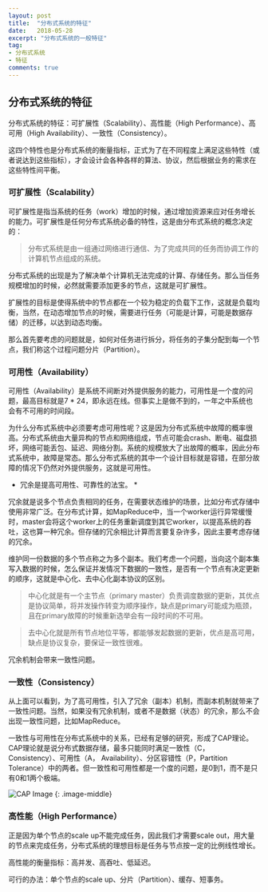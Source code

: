 ```yaml
---
layout: post
title:  "分布式系统的特征"
date:   2018-05-28
excerpt: "分布式系统的一般特征"
tag:
- 分布式系统
- 特征
comments: true
---
```


## 分布式系统的特征
分布式系统的特征：可扩展性（Scalability）、高性能（High Performance）、高可用（High Availability）、一致性（Consistency）。

这四个特性也是分布式系统的衡量指标，正式为了在不同程度上满足这些特性（或者说达到这些指标），才会设计会各种各样的算法、协议，然后根据业务的需求在这些特性间平衡。

### 可扩展性（Scalability）
可扩展性是指当系统的任务（work）增加的时候，通过增加资源来应对任务增长的能力。可扩展性是任何分布式系统必备的特性，这是由分布式系统的概念决定的：

> 分布式系统是由一组通过网络进行通信、为了完成共同的任务而协调工作的计算机节点组成的系统。

分布式系统的出现是为了解决单个计算机无法完成的计算、存储任务。那么当任务规模增加的时候，必然就需要添加更多的节点，这就是可扩展性。

扩展性的目标是使得系统中的节点都在一个较为稳定的负载下工作，这就是负载均衡，当然，在动态增加节点的时候，需要进行任务（可能是计算，可能是数据存储）的迁移，以达到动态均衡。

那么首先要考虑的问题就是，如何对任务进行拆分，将任务的子集分配到每一个节点，我们称这个过程问题分片（Partition）。

### 可用性（Availability）
可用性（Availability）是系统不间断对外提供服务的能力，可用性是一个度的问题，最高目标就是7 * 24，即永远在线。但事实上是做不到的，一年之中系统也会有不可用的时间段。

为什么分布式系统中必须要考虑可用性呢？这是因为分布式系统中故障的概率很高。分布式系统由大量异构的节点和网络组成，节点可能会crash、断电、磁盘损坏，网络可能丢包、延迟、网络分割。系统的规模放大了出故障的概率，因此分布式系统中，故障是常态。那么分布式系统的其中一个设计目标就是容错，在部分故障的情况下仍然对外提供服务，这就是可用性。

* 冗余是提高可用性、可靠性的法宝。 *

冗余就是说多个节点负责相同的任务，在需要状态维护的场景，比如分布式存储中使用非常广泛。在分布式计算，如MapReduce中，当一个worker运行异常缓慢时，master会将这个worker上的任务重新调度到其它worker，以提高系统的吞吐，这也算一种冗余。但存储的冗余相比计算而言要复杂许多，因此主要考虑存储的冗余。

维护同一份数据的多个节点称之为多个副本。我们考虑一个问题，当向这个副本集写入数据的时候，怎么保证并发情况下数据的一致性，是否有一个节点有决定更新的顺序，这就是中心化、去中心化副本协议的区别。

> 中心化就是有一个主节点（primary master）负责调度数据的更新，其优点是协议简单，将并发操作转变为顺序操作，缺点是primary可能成为瓶颈，且在primary故障的时候重新选举会有一段时间的不可用。

> 去中心化就是所有节点地位平等，都能够发起数据的更新，优点是高可用，缺点是协议复杂，要保证一致性很难。

冗余机制会带来一致性问题。

### 一致性（Consistency）
从上面可以看到，为了高可用性，引入了冗余（副本）机制，而副本机制就带来了一致性问题。当然，如果没有冗余机制，或者不是数据（状态）的冗余，那么不会出现一致性问题，比如MapReduce。

一致性与可用性在分布式系统中的关系，已经有足够的研究，形成了CAP理论。CAP理论就是说分布式数据存储，最多只能同时满足一致性（C，Consistency）、可用性（A， Availability）、分区容错性（P，Partition Tolerance）中的两者。但一致性和可用性都是一个度的问题，是0到1，而不是只有0和1两个极端。

![CAP Image](http://ox6xu9hb7.bkt.clouddn.com/1089769-20180314103757972-554610630.png)
{: .image-middle}

### 高性能（High Performance）
正是因为单个节点的scale up不能完成任务，因此我们才需要scale out，用大量的节点来完成任务，分布式系统的理想目标是任务与节点按一定的比例线性增长。

高性能的衡量指标：高并发、高吞吐、低延迟。

可行的办法：单个节点的scale up、分片（Partition）、缓存、短事务。
